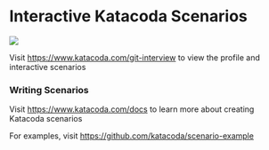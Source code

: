 # Interactive Katacoda Scenarios

[![](http://shields.katacoda.com/katacoda/git-interview/count.svg)](https://www.katacoda.com/git-interview "Get your profile on Katacoda.com")

Visit https://www.katacoda.com/git-interview to view the profile and interactive scenarios

### Writing Scenarios
Visit https://www.katacoda.com/docs to learn more about creating Katacoda scenarios

For examples, visit https://github.com/katacoda/scenario-example
